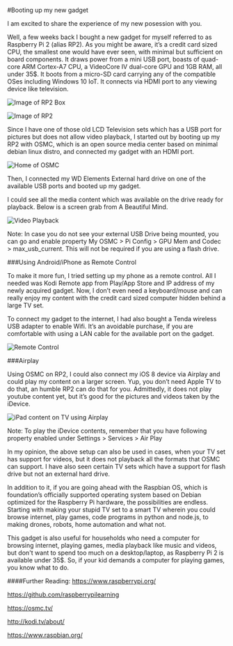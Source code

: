 #Booting up my new gadget

I am excited to share the experience of my new posession with you.

Well, a few weeks back I bought a new gadget for myself referred to as Raspberry Pi 2 (alias RP2). As you might be aware, it’s a credit card sized CPU, the smallest one would have ever seen, with minimal but sufficient on board components. It draws power from a mini USB port, boasts of quad-core ARM Cortex-A7 CPU, a VideoCore IV dual-core GPU and 1GB RAM, all under 35$. It boots from a micro-SD card carrying any of the compatible OSes including Windows 10 IoT. It connects via HDMI port to any viewing device like television.

![Image of RP2 Box](img/1.jpg)

![Image of RP2](img/2.jpg)

Since I have one of those old LCD Television sets which has a USB port for pictures but does not allow video playback, I started out by booting up my RP2 with OSMC, which is an open source media center based on minimal debian linux distro, and connected my gadget with an HDMI port.

![Home of OSMC](img/3.jpg)

Then, I connected my WD Elements External hard drive on one of the available USB ports and booted up my gadget. 

I could see all the media content which was available on the drive ready for playback. Below is a screen grab from A Beautiful Mind.

![Video Playback](img/4.jpg)

Note: In case you do not see your external USB Drive being mounted, you can go and enable property My OSMC > Pi Config > GPU Mem and Codec > max_usb_current. This will not be required if you are using a flash drive.

###Using Android/iPhone as Remote Control

To make it more fun, I tried setting up my phone as a remote control. All I needed was Kodi Remote app from Play/App Store and IP address of my newly acquired gadget. Now, I don’t even need a keyboard/mouse and can really enjoy my content with the credit card sized computer hidden behind a large TV set.

To  connect my gadget to the internet, I had also bought a Tenda wireless USB adapter to enable Wifi. It’s an avoidable purchase, if you are comfortable with using a LAN cable for the available port on the gadget. 

![Remote Control](img/5.jpg)

###Airplay

Using OSMC on RP2, I could also connect my iOS 8 device via Airplay and could play my content on a larger screen. Yup, you don’t need Apple TV to do that, an humble RP2 can do that for you. Admittedly, it does not play youtube content yet, but it’s good for the pictures and videos taken by the iDevice.

![iPad content on TV using Airplay](img/6.jpg)

Note: To play the iDevice contents, remember that you have following property enabled under Settings > Services > Air Play

In my opinion, the above setup can also be used in cases, when your TV set has support for videos, but it does not playback all the formats that OSMC can support. I have also seen certain TV sets which have a support for flash drive but not an external hard drive.

In addition to it, if you are going ahead with the Raspbian OS, which is foundation’s officially supported operating system based on Debian optimized for the Raspberry Pi hardware, the possibilities are endless. Starting with making your stupid TV set to a smart TV wherein you could browse internet, play games, code programs in python and node.js, to making drones, robots, home automation and what not.

This gadget is also useful for households who need a computer for browsing internet, playing games, media playback like music and videos, but don't want to spend too much on a desktop/laptop, as Raspberry Pi 2 is available under 35$. So, if your kid demands a computer for playing games, you know what to do.

####Further Reading:
https://www.raspberrypi.org/

https://github.com/raspberrypilearning

https://osmc.tv/

http://kodi.tv/about/

https://www.raspbian.org/
